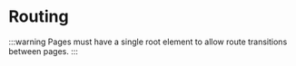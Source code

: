 # Routing

:::warning
Pages must have a single root element to allow route transitions between pages.
:::